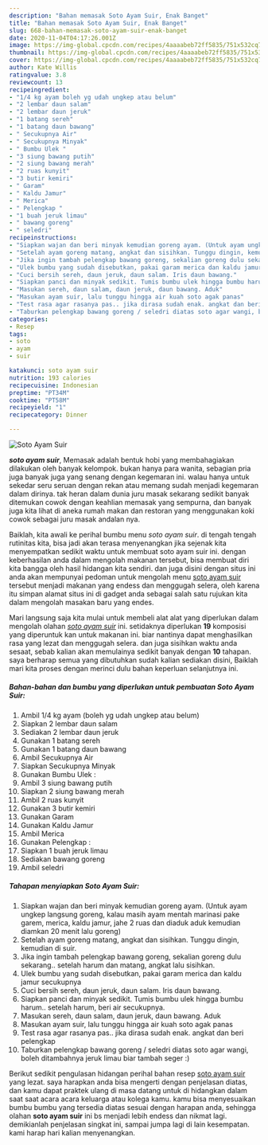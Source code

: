 ```yaml
---
description: "Bahan memasak Soto Ayam Suir, Enak Banget"
title: "Bahan memasak Soto Ayam Suir, Enak Banget"
slug: 668-bahan-memasak-soto-ayam-suir-enak-banget
date: 2020-11-04T04:17:26.001Z
image: https://img-global.cpcdn.com/recipes/4aaaabeb72ff5835/751x532cq70/soto-ayam-suir-foto-resep-utama.jpg
thumbnail: https://img-global.cpcdn.com/recipes/4aaaabeb72ff5835/751x532cq70/soto-ayam-suir-foto-resep-utama.jpg
cover: https://img-global.cpcdn.com/recipes/4aaaabeb72ff5835/751x532cq70/soto-ayam-suir-foto-resep-utama.jpg
author: Kate Willis
ratingvalue: 3.8
reviewcount: 13
recipeingredient:
- "1/4 kg ayam boleh yg udah ungkep atau belum"
- "2 lembar daun salam"
- "2 lembar daun jeruk"
- "1 batang sereh"
- "1 batang daun bawang"
- " Secukupnya Air"
- " Secukupnya Minyak"
- " Bumbu Ulek "
- "3 siung bawang putih"
- "2 siung bawang merah"
- "2 ruas kunyit"
- "3 butir kemiri"
- " Garam"
- " Kaldu Jamur"
- " Merica"
- " Pelengkap "
- "1 buah jeruk limau"
- " bawang goreng"
- " seledri"
recipeinstructions:
- "Siapkan wajan dan beri minyak kemudian goreng ayam. (Untuk ayam ungkep langsung goreng, kalau masih ayam mentah marinasi pake garem, merica, kaldu jamur, jahe 2 ruas dan diaduk aduk kemudian diamkan 20 menit lalu goreng)"
- "Setelah ayam goreng matang, angkat dan sisihkan. Tunggu dingin, kemudian di suir."
- "Jika ingin tambah pelengkap bawang goreng, sekalian goreng dulu sekarang.. setelah harum dan matang, angkat lalu sisihkan."
- "Ulek bumbu yang sudah disebutkan, pakai garam merica dan kaldu jamur secukupnya"
- "Cuci bersih sereh, daun jeruk, daun salam. Iris daun bawang."
- "Siapkan panci dan minyak sedikit. Tumis bumbu ulek hingga bumbu harum.. setelah harum, beri air secukupnya."
- "Masukan sereh, daun salam, daun jeruk, daun bawang. Aduk"
- "Masukan ayam suir, lalu tunggu hingga air kuah soto agak panas"
- "Test rasa agar rasanya pas.. jika dirasa sudah enak. angkat dan beri pelengkap"
- "Taburkan pelengkap bawang goreng / seledri diatas soto agar wangi, boleh ditambahnya jeruk limau biar tambah seger :)"
categories:
- Resep
tags:
- soto
- ayam
- suir

katakunci: soto ayam suir 
nutrition: 193 calories
recipecuisine: Indonesian
preptime: "PT34M"
cooktime: "PT58M"
recipeyield: "1"
recipecategory: Dinner

---
```



![Soto Ayam Suir](https://img-global.cpcdn.com/recipes/4aaaabeb72ff5835/751x532cq70/soto-ayam-suir-foto-resep-utama.jpg)

<b><i>soto ayam suir</i></b>, Memasak adalah bentuk hobi yang membahagiakan dilakukan oleh banyak kelompok. bukan hanya para wanita, sebagian pria juga banyak juga yang senang dengan kegemaran ini. walau hanya untuk sekedar seru seruan dengan rekan atau memang sudah menjadi kegemaran dalam dirinya. tak heran dalam dunia juru masak sekarang sedikit banyak ditemukan cowok dengan keahlian memasak yang sempurna, dan banyak juga kita lihat di aneka rumah makan dan restoran yang menggunakan koki cowok sebagai juru masak andalan nya.

Baiklah, kita awali ke perihal bumbu menu <i>soto ayam suir</i>. di tengah tengah rutinitas kita, bisa jadi akan terasa menyenangkan jika sejenak kita menyempatkan sedikit waktu untuk membuat soto ayam suir ini. dengan keberhasilan anda dalam mengolah makanan tersebut, bisa membuat diri kita bangga oleh hasil hidangan kita sendiri. dan juga disini dengan situs ini anda akan mempunyai pedoman untuk mengolah menu <u>soto ayam suir</u> tersebut menjadi makanan yang endess dan menggugah selera, oleh karena itu simpan alamat situs ini di gadget anda sebagai salah satu rujukan kita dalam mengolah masakan baru yang endes.




Mari langsung saja kita mulai untuk membeli alat alat yang diperlukan dalam mengolah olahan <u><i>soto ayam suir</i></u> ini. setidaknya diperlukan <b>19</b> komposisi yang diperuntuk kan untuk makanan ini. biar nantinya dapat menghasilkan rasa yang lezat dan menggugah selera. dan juga sisihkan waktu anda sesaat, sebab kalian akan memulainya sedikit banyak dengan <b>10</b> tahapan. saya berharap semua yang dibutuhkan sudah kalian sediakan disini, Baiklah mari kita proses dengan merinci dulu bahan keperluan selanjutnya ini.

<!--inarticleads1-->

##### Bahan-bahan dan bumbu yang diperlukan untuk pembuatan Soto Ayam Suir:

1. Ambil 1/4 kg ayam (boleh yg udah ungkep atau belum)
1. Siapkan 2 lembar daun salam
1. Sediakan 2 lembar daun jeruk
1. Gunakan 1 batang sereh
1. Gunakan 1 batang daun bawang
1. Ambil  Secukupnya Air
1. Siapkan  Secukupnya Minyak
1. Gunakan  Bumbu Ulek :
1. Ambil 3 siung bawang putih
1. Siapkan 2 siung bawang merah
1. Ambil 2 ruas kunyit
1. Gunakan 3 butir kemiri
1. Gunakan  Garam
1. Gunakan  Kaldu Jamur
1. Ambil  Merica
1. Gunakan  Pelengkap :
1. Siapkan 1 buah jeruk limau
1. Sediakan  bawang goreng
1. Ambil  seledri




<!--inarticleads2-->

##### Tahapan menyiapkan Soto Ayam Suir:

1. Siapkan wajan dan beri minyak kemudian goreng ayam. (Untuk ayam ungkep langsung goreng, kalau masih ayam mentah marinasi pake garem, merica, kaldu jamur, jahe 2 ruas dan diaduk aduk kemudian diamkan 20 menit lalu goreng)
1. Setelah ayam goreng matang, angkat dan sisihkan. Tunggu dingin, kemudian di suir.
1. Jika ingin tambah pelengkap bawang goreng, sekalian goreng dulu sekarang.. setelah harum dan matang, angkat lalu sisihkan.
1. Ulek bumbu yang sudah disebutkan, pakai garam merica dan kaldu jamur secukupnya
1. Cuci bersih sereh, daun jeruk, daun salam. Iris daun bawang.
1. Siapkan panci dan minyak sedikit. Tumis bumbu ulek hingga bumbu harum.. setelah harum, beri air secukupnya.
1. Masukan sereh, daun salam, daun jeruk, daun bawang. Aduk
1. Masukan ayam suir, lalu tunggu hingga air kuah soto agak panas
1. Test rasa agar rasanya pas.. jika dirasa sudah enak. angkat dan beri pelengkap
1. Taburkan pelengkap bawang goreng / seledri diatas soto agar wangi, boleh ditambahnya jeruk limau biar tambah seger :)




Berikut sedikit pengulasan hidangan perihal bahan resep <u>soto ayam suir</u> yang lezat. saya harapkan anda bisa mengerti dengan penjelasan diatas, dan kamu dapat praktek ulang di masa datang untuk di hidangkan dalam saat saat acara acara keluarga atau kolega kamu. kamu bisa menyesuaikan bumbu bumbu yang tersedia diatas sesuai dengan harapan anda, sehingga olahan <b>soto ayam suir</b> ini bs menjadi lebih endess dan nikmat lagi. demikianlah penjelasan singkat ini, sampai jumpa lagi di lain kesempatan. kami harap hari kalian menyenangkan.
